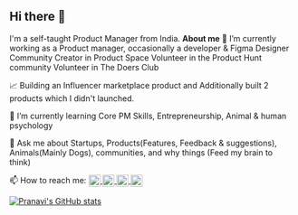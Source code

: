 ## Hi there 👋
I'm a self-taught Product Manager from India.
**About me**
🔭 I’m currently working as a Product manager, occasionally a developer & Figma Designer
    Community Creator in Product Space
    Volunteer in the Product Hunt community
    Volunteer in The Doers Club
    
📈 Building an Influencer marketplace product and Additionally built 2 products which I didn't launched.

🌱 I’m currently learning Core PM Skills, Entrepreneurship, Animal & human psychology

💬 Ask me about Startups, Products(Features, Feedback & suggestions), Animals(Mainly Dogs), communities, and why things (Feed my brain to think) 

📫 How to reach me:
<a href="[https://twitter.com/anuraghazru](https://x.com/Pranavi9228)">
  <img align="center" alt="Pranavi | Twitter" width="21px" src="https://raw.githubusercontent.com/anuraghazra/anuraghazra/master/assets/twitter.svg" />
</a>
<a href="https://www.producthunt.com/@pranavi_p">
  <img align="center" alt="Pranavi | Product Hunt" width="21px" />
</a>
<a href="https://www.linkedin.com/in/pranavi-p/">
  <img align="center" alt="Pranavi | LinkedIn" width="21px" />
</a>
<a href="https://pranavivel17.substack.com/">
  <img align="center" alt="Pranavi | Substack blog" width="21px" />
</a>

[![Pranavi's GitHub stats](https://github-readme-stats.vercel.app/api?username=pranavi179&show_icons=true&theme=radical)](https://github.com/pranavi179/github-readme-stats)
<!--
**pranavi179/pranavi179** is a ✨ _special_ ✨ repository because its `README.md` (this file) appears on your GitHub profile.

Here are some ideas to get you started:

- 🔭 I’m currently working on ...
- 👯 I’m looking to collaborate on ...
- 🤔 I’m looking for help with ...
- 💬 Ask me about ...
- 📫 How to reach me: ...
- 😄 Pronouns: ...
- ⚡ Fun fact: ...
-->
